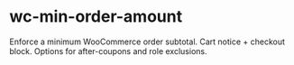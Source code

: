 # wc-min-order-amount
Enforce a minimum WooCommerce order subtotal. Cart notice + checkout block. Options for after-coupons and role exclusions.
